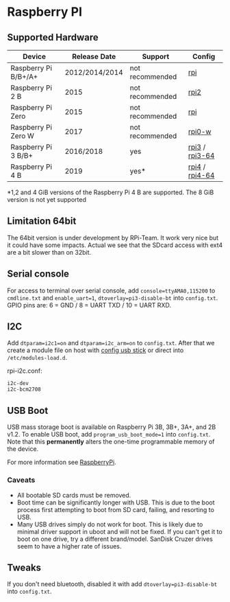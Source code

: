 # Raspberry PI

## Supported Hardware

| Device              | Release Date  | Support         | Config             |
|---------------------|---------------|-----------------|--------------------|
| Raspberry Pi B/B+/A+|2012/2014/2014 | not recommended | [rpi](../../../buildroot-external/configs/rpi)              |
| Raspberry Pi 2 B    |2015           | not recommended | [rpi2](../../../buildroot-external/configs/rpi2)             |
| Raspberry Pi Zero   |2015           | not recommended | [rpi](../../../buildroot-external/configs/rpi)              |
| Raspberry Pi Zero W |2017           | not recommended | [rpi0-w](../../../buildroot-external/configs/rpi0-w)           |
| Raspberry Pi 3 B/B+ |2016/2018      | yes             | [rpi3](../../../buildroot-external/configs/rpi3) / [rpi3-64](../../../buildroot-external/configs/rpi3-64) |
| Raspberry Pi 4 B    |2019           | yes*            | [rpi4](../../../buildroot-external/configs/rpi4) / [rpi4-64](../../../buildroot-external/configs/rpi4-64) |

\*1,2 and 4 GiB versions of the Raspberry Pi 4 B are supported. The 8 GiB version is not yet supported

## Limitation 64bit

The 64bit version is under development by RPi-Team. It work very nice but it could have some impacts. Actual we see that the SDcard access with ext4 are a bit slower than on 32bit.

## Serial console

For access to terminal over serial console, add `console=ttyAMA0,115200` to `cmdline.txt` and `enable_uart=1`, `dtoverlay=pi3-disable-bt` into `config.txt`. GPIO pins are: 6 = GND / 8 = UART TXD / 10 = UART RXD.

## I2C

Add `dtparam=i2c1=on` and `dtparam=i2c_arm=on` to `config.txt`. After that we create a module file on host with [config usb stick][config] or direct into `/etc/modules-load.d`.

rpi-i2c.conf:
```
i2c-dev
i2c-bcm2708
```

## USB Boot

USB mass storage boot is available on Raspberry Pi 3B, 3B+, 3A+, and 2B v1.2.
To enable USB boot, add `program_usb_boot_mode=1` into `config.txt`. Note that this **permanently** alters the one-time programmable memory of the device.

For more information see [RaspberryPi](https://www.raspberrypi.org/documentation/hardware/raspberrypi/bootmodes/msd.md).

### Caveats

* All bootable SD cards must be removed.
* Boot time can be significantly longer with USB. This is due to the boot process first attempting to boot from SD card, failing, and resorting to USB.
* Many USB drives simply do not work for boot. This is likely due to minimal driver support in uboot and will not be fixed. If you can't get it to boot on one drive, try a different brand/model. SanDisk Cruzer drives seem to have a higher rate of issues.

## Tweaks

If you don't need bluetooth, disabled it with add `dtoverlay=pi3-disable-bt` into `config.txt`.

[config]: ../configuration.md#automatic
